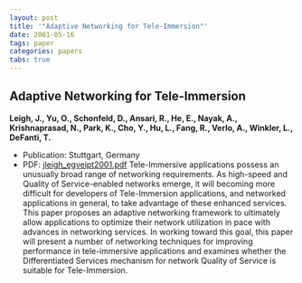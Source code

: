 ```yaml
---
layout: post
title: '"Adaptive Networking for Tele-Immersion"'
date: 2001-05-16
tags: paper
categories: papers
tabs: true
---
```


## Adaptive Networking for Tele-Immersion
**Leigh, J., Yu, O., Schonfeld, D., Ansari, R., He, E., Nayak, A., Krishnaprasad, N., Park, K., Cho, Y., Hu, L., Fang, R., Verlo, A., Winkler, L., DeFanti, T.**
- Publication: Stuttgart, Germany
- PDF: [jleigh_egveipt2001.pdf](/documents/jleigh_egveipt2001.pdf)
Tele-Immersive applications possess an unusually broad range of networking requirements. As high-speed and Quality of Service-enabled networks emerge, it will becoming more difficult for developers of Tele-Immersion applications, and networked applications in general, to take advantage of these enhanced services. This paper proposes an adaptive networking framework to ultimately allow applications to optimize their network utilization in pace with advances in networking services. In working toward this goal, this paper will present a number of networking techniques for improving performance in tele-immersive applications and examines whether the Differentiated Services mechanism for network Quality of Service is suitable for Tele-Immersion.